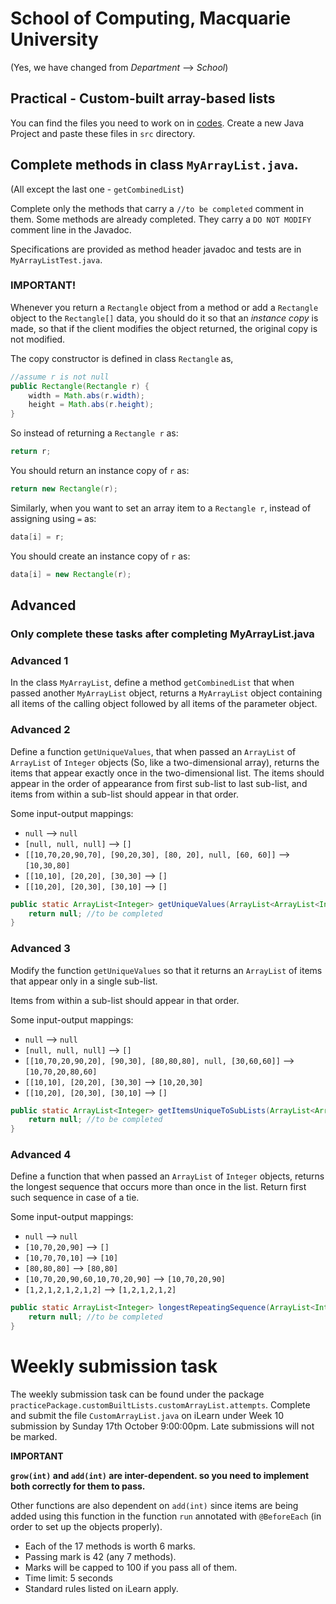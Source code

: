 # School of Computing, Macquarie University

(Yes, we have changed from *Department* --> *School*)

## Practical - Custom-built array-based lists

You can find the files you need to work on in [codes](./codes). Create a new Java Project and paste these files in `src` directory. 

## Complete methods in class `MyArrayList.java`.

(All except the last one - `getCombinedList`)

Complete only the methods that carry a `//to be completed` comment in them. Some methods are already completed. They carry a `DO NOT MODIFY` comment line in the Javadoc.

Specifications are provided as method header javadoc and tests are in `MyArrayListTest.java`.

### IMPORTANT! 

Whenever you return a `Rectangle` object from a method or add a `Rectangle` object to the `Rectangle[]` data, you should do it so that an *instance copy* is made, so that if the client modifies the object returned, the original copy is not modified.

The copy constructor is defined in class `Rectangle` as,

```java
//assume r is not null
public Rectangle(Rectangle r) {
	width = Math.abs(r.width);
	height = Math.abs(r.height);
}
```

So instead of returning a `Rectangle r` as:

```java
return r;
```

You should return an instance copy of `r` as:

```java
return new Rectangle(r);
```

Similarly, when you want to set an array item to a `Rectangle r`, instead of assigning using `=` as:

```java
data[i] = r;
```

You should create an instance copy of `r` as:

```java
data[i] = new Rectangle(r);
```

## Advanced
### Only complete these tasks after completing MyArrayList.java

### Advanced 1

In the class `MyArrayList`, define a method `getCombinedList` that when passed another `MyArrayList` object, returns a `MyArrayList` object containing all items of the calling object followed by all items of the parameter object.

### Advanced 2

Define a function `getUniqueValues`, that when passed an `ArrayList` of `ArrayList` of `Integer` objects (So, like a two-dimensional array), returns the items that appear exactly once in the two-dimensional list. The items should appear in the order of appearance from first sub-list to last sub-list, and items from within a sub-list should appear in that order.

Some input-output mappings:

- `null` --> `null`
- `[null, null, null]` --> `[]`
- `[[10,70,20,90,70], [90,20,30], [80, 20], null, [60, 60]]` --> `[10,30,80]` 
- `[[10,10], [20,20], [30,30]` --> `[]`
- `[[10,20], [20,30], [30,10]` --> `[]`

```java
public static ArrayList<Integer> getUniqueValues(ArrayList<ArrayList<Integer>> list) {
	return null; //to be completed
}
```

### Advanced 3

Modify the function `getUniqueValues` so that it returns an `ArrayList` of items that appear only in a single sub-list.

Items from within a sub-list should appear in that order.

Some input-output mappings:

- `null` --> `null`
- `[null, null, null]` --> `[]`
- `[[10,70,20,90,20], [90,30], [80,80,80], null, [30,60,60]]` --> `[10,70,20,80,60]` 
- `[[10,10], [20,20], [30,30]` --> `[10,20,30]`
- `[[10,20], [20,30], [30,10]` --> `[]`

```java
public static ArrayList<Integer> getItemsUniqueToSubLists(ArrayList<ArrayList<Integer>> list) {
	return null; //to be completed
}
```

### Advanced 4

Define a function that when passed an `ArrayList` of `Integer` objects, returns the longest sequence that occurs more than once in the list. Return first such sequence in case of a tie.

Some input-output mappings:

- `null` --> `null`
- `[10,70,20,90]` --> `[]`
- `[10,70,70,10]` --> `[10]`
- `[80,80,80]` --> `[80,80]`
- `[10,70,20,90,60,10,70,20,90]` --> `[10,70,20,90]`
- `[1,2,1,2,1,2,1,2]` --> `[1,2,1,2,1,2]`

```java
public static ArrayList<Integer> longestRepeatingSequence(ArrayList<Integer> list) {
	return null; //to be completed
}
```

# Weekly submission task 

The weekly submission task can be found under the package `practicePackage.customBuiltLists.customArrayList.attempts`. Complete and submit the file `CustomArrayList.java` on iLearn under Week 10 submission by Sunday 17th October 9:00:00pm. Late submissions will not be marked.

**IMPORTANT**

**`grow(int)` and `add(int)` are inter-dependent. so you need to implement both correctly for them to pass.**

Other functions are also dependent on `add(int)` since items are being added using this function in the function `run` annotated with `@BeforeEach` (in order to set up the objects properly).

- Each of the 17 methods is worth 6 marks. 
- Passing mark is 42 (any 7 methods). 
- Marks will be capped to 100 if you pass all of them. 
- Time limit: 5 seconds
- Standard rules listed on iLearn apply.